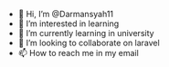 - 👋 Hi, I’m @Darmansyah11
- 👀 I’m interested in learning
- 🌱 I’m currently learning in university
- 💞️ I’m looking to collaborate on laravel
- 📫 How to reach me in my email

<!---
Darmansyah11/Darmansyah11 is a ✨ special ✨ repository because its `README.md` (this file) appears on your GitHub profile.
You can click the Preview link to take a look at your changes.
--->

